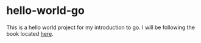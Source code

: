 # hello-world-go

This is a hello world project for my introduction to go. 
I will be following the book located [here](https://golang-for-python-programmers.readthedocs.io/).